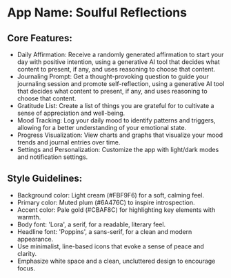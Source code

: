 # **App Name**: Soulful Reflections

## Core Features:

- Daily Affirmation: Receive a randomly generated affirmation to start your day with positive intention, using a generative AI tool that decides what content to present, if any, and uses reasoning to choose that content.
- Journaling Prompt: Get a thought-provoking question to guide your journaling session and promote self-reflection, using a generative AI tool that decides what content to present, if any, and uses reasoning to choose that content.
- Gratitude List: Create a list of things you are grateful for to cultivate a sense of appreciation and well-being.
- Mood Tracking: Log your daily mood to identify patterns and triggers, allowing for a better understanding of your emotional state.
- Progress Visualization: View charts and graphs that visualize your mood trends and journal entries over time.
- Settings and Personalization: Customize the app with light/dark modes and notification settings.

## Style Guidelines:

- Background color: Light cream (#FBF9F6) for a soft, calming feel.
- Primary color: Muted plum (#6A476C) to inspire introspection.
- Accent color: Pale gold (#CBAF8C) for highlighting key elements with warmth.
- Body font: 'Lora', a serif, for a readable, literary feel.
- Headline font: 'Poppins', a sans-serif, for a clean and modern appearance.
- Use minimalist, line-based icons that evoke a sense of peace and clarity.
- Emphasize white space and a clean, uncluttered design to encourage focus.